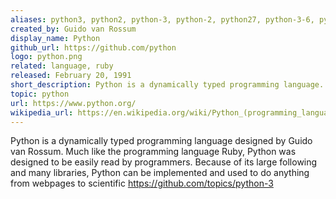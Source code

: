 ```yaml
---
aliases: python3, python2, python-3, python-2, python27, python-3-6, python-3-5
created_by: Guido van Rossum
display_name: Python
github_url: https://github.com/python
logo: python.png
related: language, ruby
released: February 20, 1991
short_description: Python is a dynamically typed programming language.
topic: python
url: https://www.python.org/
wikipedia_url: https://en.wikipedia.org/wiki/Python_(programming_language)
---
```

Python is a dynamically typed programming language designed by Guido van Rossum. Much like the programming language Ruby, Python was designed to be easily read by programmers. Because of its large following and many libraries, Python can be implemented and used to do anything from webpages to scientific https://github.com/topics/python-3
